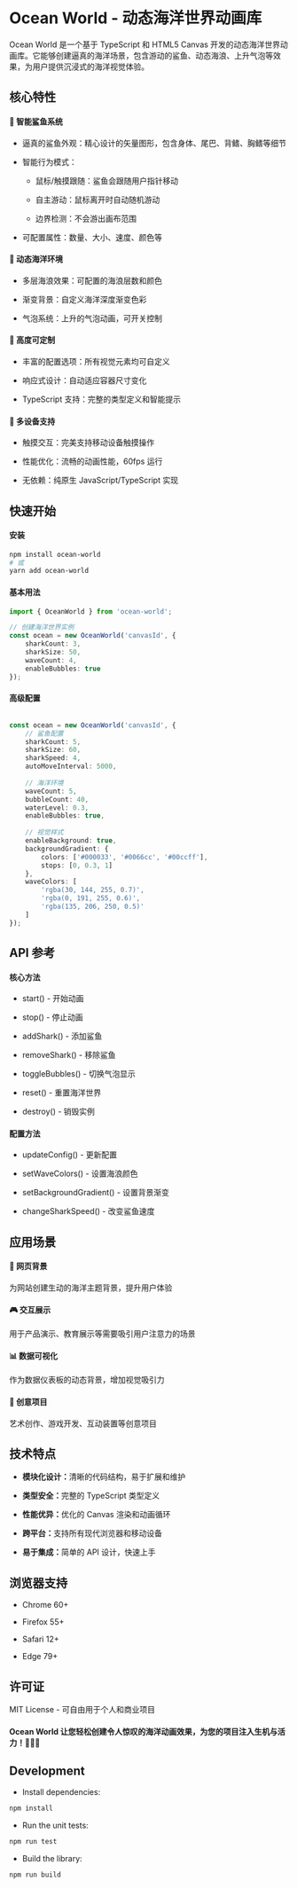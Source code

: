 # Ocean World - 动态海洋世界动画库

Ocean World 是一个基于 TypeScript 和 HTML5 Canvas 开发的动态海洋世界动画库。它能够创建逼真的海洋场景，包含游动的鲨鱼、动态海浪、上升气泡等效果，为用户提供沉浸式的海洋视觉体验。

## 核心特性
#### 🦈 智能鲨鱼系统
- 逼真的鲨鱼外观：精心设计的矢量图形，包含身体、尾巴、背鳍、胸鳍等细节

- 智能行为模式：

  - 鼠标/触摸跟随：鲨鱼会跟随用户指针移动

  - 自主游动：鼠标离开时自动随机游动

  - 边界检测：不会游出画布范围

- 可配置属性：数量、大小、速度、颜色等

#### 🌊 动态海洋环境
- 多层海浪效果：可配置的海浪层数和颜色

- 渐变背景：自定义海洋深度渐变色彩

- 气泡系统：上升的气泡动画，可开关控制

#### 🎨 高度可定制
- 丰富的配置选项：所有视觉元素均可自定义

- 响应式设计：自动适应容器尺寸变化

- TypeScript 支持：完整的类型定义和智能提示

#### 📱 多设备支持
- 触摸交互：完美支持移动设备触摸操作

- 性能优化：流畅的动画性能，60fps 运行

- 无依赖：纯原生 JavaScript/TypeScript 实现

## 快速开始

#### 安装
``` bash
npm install ocean-world
# 或
yarn add ocean-world
```
#### 基本用法

```typescript
import { OceanWorld } from 'ocean-world';

// 创建海洋世界实例
const ocean = new OceanWorld('canvasId', {
    sharkCount: 3,
    sharkSize: 50,
    waveCount: 4,
    enableBubbles: true
});

```
#### 高级配置

```typescript

const ocean = new OceanWorld('canvasId', {
    // 鲨鱼配置
    sharkCount: 5,
    sharkSize: 60,
    sharkSpeed: 4,
    autoMoveInterval: 5000,
    
    // 海洋环境
    waveCount: 5,
    bubbleCount: 40,
    waterLevel: 0.3,
    enableBubbles: true,
    
    // 视觉样式
    enableBackground: true,
    backgroundGradient: {
        colors: ['#000033', '#0066cc', '#00ccff'],
        stops: [0, 0.3, 1]
    },
    waveColors: [
        'rgba(30, 144, 255, 0.7)',
        'rgba(0, 191, 255, 0.6)',
        'rgba(135, 206, 250, 0.5)'
    ]
});
```

## API 参考
#### 核心方法
- start() - 开始动画

- stop() - 停止动画

- addShark() - 添加鲨鱼

- removeShark() - 移除鲨鱼

- toggleBubbles() - 切换气泡显示

- reset() - 重置海洋世界

- destroy() - 销毁实例

#### 配置方法

- updateConfig() - 更新配置

- setWaveColors() - 设置海浪颜色

- setBackgroundGradient() - 设置背景渐变

- changeSharkSpeed() - 改变鲨鱼速度

## 应用场景
#### 🎯 网页背景
为网站创建生动的海洋主题背景，提升用户体验

#### 🎮 交互展示
用于产品演示、教育展示等需要吸引用户注意力的场景

#### 📊 数据可视化
作为数据仪表板的动态背景，增加视觉吸引力

#### 🎨 创意项目
艺术创作、游戏开发、互动装置等创意项目

## 技术特点
- <strong>模块化设计：</strong>清晰的代码结构，易于扩展和维护

- <strong>类型安全：</strong>完整的 TypeScript 类型定义

- <strong>性能优异：</strong>优化的 Canvas 渲染和动画循环

- <strong>跨平台：</strong>支持所有现代浏览器和移动设备

- <strong>易于集成：</strong>简单的 API 设计，快速上手

## 浏览器支持
- Chrome 60+

- Firefox 55+

- Safari 12+

- Edge 79+

## 许可证
MIT License - 可自由用于个人和商业项目

#### Ocean World 让您轻松创建令人惊叹的海洋动画效果，为您的项目注入生机与活力！🌊🦈✨


## Development

- Install dependencies:

```bash
npm install
```

- Run the unit tests:

```bash
npm run test
```

- Build the library:

```bash
npm run build
```
